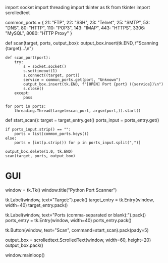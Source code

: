 import socket
import threading
import tkinter as tk
from tkinter import scrolledtext

common_ports = {
    21: "FTP", 22: "SSH", 23: "Telnet", 25: "SMTP",
    53: "DNS", 80: "HTTP", 110: "POP3", 143: "IMAP",
    443: "HTTPS", 3306: "MySQL", 8080: "HTTP Proxy"
}

def scan(target, ports, output_box):
    output_box.insert(tk.END, f"Scanning {target}...\n")
    
    def scan_port(port):
        try:
            s = socket.socket()
            s.settimeout(1)
            s.connect((target, port))
            service = common_ports.get(port, "Unknown")
            output_box.insert(tk.END, f"[OPEN] Port {port} ({service})\n")
            s.close()
        except:
            pass

    for port in ports:
        threading.Thread(target=scan_port, args=(port,)).start()

def start_scan():
    target = target_entry.get()
    ports_input = ports_entry.get()

    if ports_input.strip() == "":
        ports = list(common_ports.keys())
    else:
        ports = [int(p.strip()) for p in ports_input.split(",")]

    output_box.delete(1.0, tk.END)
    scan(target, ports, output_box)

# GUI
window = tk.Tk()
window.title("Python Port Scanner")

tk.Label(window, text="Target:").pack()
target_entry = tk.Entry(window, width=40)
target_entry.pack()

tk.Label(window, text="Ports (comma-separated or blank):").pack()
ports_entry = tk.Entry(window, width=40)
ports_entry.pack()

tk.Button(window, text="Scan", command=start_scan).pack(pady=5)

output_box = scrolledtext.ScrolledText(window, width=60, height=20)
output_box.pack()

window.mainloop()
